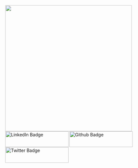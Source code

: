 <div id="header" align="left">
  <img src="https://media.giphy.com/media/qEqiI3Oq7vBkoE236M/giphy.gif" width="400"/>
</div>
<div id="badges">
  <a href="your-linkedin-URL">
    <img src="https://img.shields.io/badge/LinkedIn-blue?style=for-the-badge&logo=linkedin&logoColor=white" alt="LinkedIn Badge" width="200" height="50" align="left"/>
  </a>
  <a href="https://github.com/AnibaShaikh">
    <img src="https://img.shields.io/badge/Github-purple?style=for-the-badge&logo=github&logoColor=white" alt="Github Badge" width="200" height="50" align="left"/>
  </a>
  <a href="https://twitter.com/Encoded_Sapien">
    <img src="https://img.shields.io/badge/Twitter-blue?style=for-the-badge&logo=twitter&logoColor=white" alt="Twitter Badge" width="200" height="50" align="center"/>
  </a>
</div>
